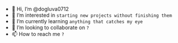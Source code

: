 - 👋 Hi, I’m @dogluva0712
- 👀 I’m interested in ```starting new projects without finishing them```
- 🌱 I’m currently learning ```anything that catches my eye```
- 💞️ I’m looking to collaborate on ```?```
- 📫 How to reach me ```?```

<!---
dogluva0712/dogluva0712 is a ✨ special ✨ repository because its `README.md` (this file) appears on your GitHub profile.
You can click the Preview link to take a look at your changes.
--->
